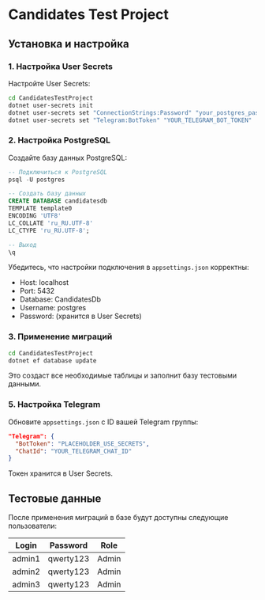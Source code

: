 # Candidates Test Project

## Установка и настройка

### 1. Настройка User Secrets

Настройте User Secrets:

```bash
cd CandidatesTestProject
dotnet user-secrets init
dotnet user-secrets set "ConnectionStrings:Password" "your_postgres_password"
dotnet user-secrets set "Telegram:BotToken" "YOUR_TELEGRAM_BOT_TOKEN"
```

### 2. Настройка PostgreSQL

Создайте базу данных PostgreSQL:

```sql
-- Подключиться к PostgreSQL
psql -U postgres

-- Создать базу данных
CREATE DATABASE candidatesdb
TEMPLATE template0
ENCODING 'UTF8'
LC_COLLATE 'ru_RU.UTF-8'
LC_CTYPE 'ru_RU.UTF-8';

-- Выход
\q
```

Убедитесь, что настройки подключения в `appsettings.json` корректны:
- Host: localhost
- Port: 5432
- Database: CandidatesDb
- Username: postgres
- Password: (хранится в User Secrets)

### 3. Применение миграций

```bash
cd CandidatesTestProject
dotnet ef database update
```

Это создаст все необходимые таблицы и заполнит базу тестовыми данными.

### 5. Настройка Telegram

Обновите `appsettings.json` с ID вашей Telegram группы:

```json
"Telegram": {
  "BotToken": "PLACEHOLDER_USE_SECRETS", 
  "ChatId": "YOUR_TELEGRAM_CHAT_ID"
}
```

Токен хранится в User Secrets.

## Тестовые данные

После применения миграций в базе будут доступны следующие пользователи:

| Login  | Password  | Role  |
|--------|-----------|-------|
| admin1 | qwerty123 | Admin |
| admin2 | qwerty123 | Admin |
| admin3 | qwerty123 | Admin |

